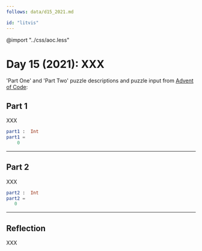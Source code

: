 ```yaml
---
follows: data/d15_2021.md

id: "litvis"
---
```


@import "../css/aoc.less"

# Day 15 (2021): XXX

'Part One' and 'Part Two' puzzle descriptions and puzzle input from [Advent of Code](https://adventofcode.com/2021/day/15):

## Part 1

XXX

```elm {l r}
part1 :  Int
part1 =
    0
```

---

## Part 2

XXX

```elm {l r}
part2 :  Int
part2 =
   0
```

---

## Reflection

XXX
